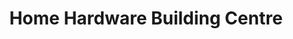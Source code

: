 ---
title: "Home Hardware Building Centre"
url: /creston/home-hardware-building-centre/
shop: doityourself
---